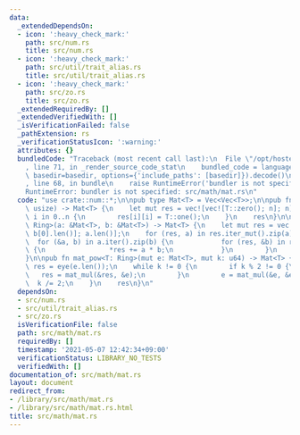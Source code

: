 ```yaml
---
data:
  _extendedDependsOn:
  - icon: ':heavy_check_mark:'
    path: src/num.rs
    title: src/num.rs
  - icon: ':heavy_check_mark:'
    path: src/util/trait_alias.rs
    title: src/util/trait_alias.rs
  - icon: ':heavy_check_mark:'
    path: src/zo.rs
    title: src/zo.rs
  _extendedRequiredBy: []
  _extendedVerifiedWith: []
  _isVerificationFailed: false
  _pathExtension: rs
  _verificationStatusIcon: ':warning:'
  attributes: {}
  bundledCode: "Traceback (most recent call last):\n  File \"/opt/hostedtoolcache/Python/3.9.5/x64/lib/python3.9/site-packages/onlinejudge_verify/documentation/build.py\"\
    , line 71, in _render_source_code_stat\n    bundled_code = language.bundle(stat.path,\
    \ basedir=basedir, options={'include_paths': [basedir]}).decode()\n  File \"/opt/hostedtoolcache/Python/3.9.5/x64/lib/python3.9/site-packages/onlinejudge_verify/languages/user_defined.py\"\
    , line 68, in bundle\n    raise RuntimeError('bundler is not specified: {}'.format(path.as_posix()))\n\
    RuntimeError: bundler is not specified: src/math/mat.rs\n"
  code: "use crate::num::*;\n\npub type Mat<T> = Vec<Vec<T>>;\n\npub fn eye<T: Ring>(n:\
    \ usize) -> Mat<T> {\n    let mut res = vec![vec![T::zero(); n]; n];\n    for\
    \ i in 0..n {\n        res[i][i] = T::one();\n    }\n    res\n}\n\npub fn mat_mul<T:\
    \ Ring>(a: &Mat<T>, b: &Mat<T>) -> Mat<T> {\n    let mut res = vec![vec![T::zero();\
    \ b[0].len()]; a.len()];\n    for (res, a) in res.iter_mut().zip(a) {\n      \
    \  for (&a, b) in a.iter().zip(b) {\n            for (res, &b) in res.iter_mut().zip(b)\
    \ {\n                *res += a * b;\n            }\n        }\n    }\n    res\n\
    }\n\npub fn mat_pow<T: Ring>(mut e: Mat<T>, mut k: u64) -> Mat<T> {\n    let mut\
    \ res = eye(e.len());\n    while k != 0 {\n        if k % 2 != 0 {\n         \
    \   res = mat_mul(&res, &e);\n        }\n        e = mat_mul(&e, &e);\n      \
    \  k /= 2;\n    }\n    res\n}\n"
  dependsOn:
  - src/num.rs
  - src/util/trait_alias.rs
  - src/zo.rs
  isVerificationFile: false
  path: src/math/mat.rs
  requiredBy: []
  timestamp: '2021-05-07 12:42:34+09:00'
  verificationStatus: LIBRARY_NO_TESTS
  verifiedWith: []
documentation_of: src/math/mat.rs
layout: document
redirect_from:
- /library/src/math/mat.rs
- /library/src/math/mat.rs.html
title: src/math/mat.rs
---
```

